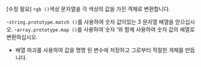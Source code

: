 [수정 필요]
`rgb ()`색상 문자열을 각 색상의 값을 가진 객체로 변환합니다.

-`string.prototype.match ()`를 사용하여 숫자 값이있는 3 문자열 배열을 얻으십시오.
-`array.prototype.map ()`를 사용하여`숫자 '와 함께 사용하여 숫자 값의 배열로 변환하십시오.
- 배열 파괴를 사용하여 값을 명명 된 변수에 저장하고 그로부터 적절한 개체를 만듭니다.